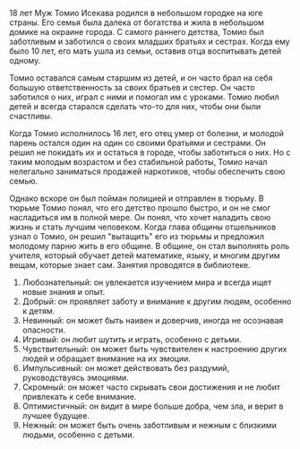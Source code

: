 18 лет
Муж
Томио Исекава родился в небольшом городке на юге страны. Его семья была далека от богатства и жила в небольшом домике на окраине города. С самого раннего детства, Томио был заботливым и заботился о своих младших братьях и сестрах. Когда ему было 10 лет, его мать ушла из семьи, оставив отца воспитывать детей одному.

Томио оставался самым старшим из детей, и он часто брал на себя большую ответственность за своих братьев и сестер. Он часто заботился о них, играл с ними и помогал им с уроками. Томио любил детей и всегда старался сделать что-то для них, чтобы они были счастливы.

Когда Томио исполнилось 16 лет, его отец умер от болезни, и молодой парень остался один на один со своими братьями и сестрами. Он решил не покидать их и остаться в городе, чтобы заботиться о них. Но с таким молодым возрастом и без стабильной работы, Томио начал нелегально заниматься продажей наркотиков, чтобы обеспечить свою семью.

Однако вскоре он был пойман полицией и отправлен в тюрьму. В тюрьме Томио понял, что его детство прошло быстро, и он не смог насладиться им в полной мере. Он понял, что хочет наладить свою жизнь и стать лучшим человеком. Когда глава общины отшельников узнал о Томио, он решил "вытащить" его из тюрьмы и предложил молодому парню жить в его общине.
В общине, он стал выполнять роль учителя, который обучает детей математике, языку, и многим другим вещам, которые знает сам. Занятия проводятся в библиотеке.

1.  Любознательный: он увлекается изучением мира и всегда ищет новые знания и опыт.
2.  Добрый: он проявляет заботу и внимание к другим людям, особенно к детям.
3.  Невинный: он может быть наивен и доверчив, иногда не осознавая опасности.
4.  Игривый: он любит шутить и играть, особенно с детьми.
5.  Чувствительный: он может быть чувствителен к настроению других людей и обращает внимание на их эмоции.
6.  Импульсивный: он может действовать без раздумий, руководствуясь эмоциями.
7.  Скромный: он может часто скрывать свои достижения и не любит привлекать к себе внимание.
8.  Оптимистичный: он видит в мире больше добра, чем зла, и верит в лучшее будущее.
9.  Нежный: он может быть очень заботливым и нежным с близкими людьми, особенно с детьми.